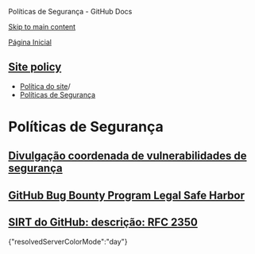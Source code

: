 Políticas de Segurança - GitHub Docs

[Skip to main content](#main-content)

[Página Inicial](/pt)

[Site policy](/pt/site-policy)
----------

* [Política do site](/pt/site-policy)/
* [Políticas de Segurança](/pt/site-policy/security-policies)

Políticas de Segurança
==========

[Divulgação coordenada de vulnerabilidades de segurança](/pt/site-policy/security-policies/coordinated-disclosure-of-security-vulnerabilities)
----------

[GitHub Bug Bounty Program Legal Safe Harbor](/pt/site-policy/security-policies/github-bug-bounty-program-legal-safe-harbor)
----------

[SIRT do GitHub: descrição: RFC 2350](/pt/site-policy/security-policies/github-sirt-description-rfc-2350)
----------

{"resolvedServerColorMode":"day"}
